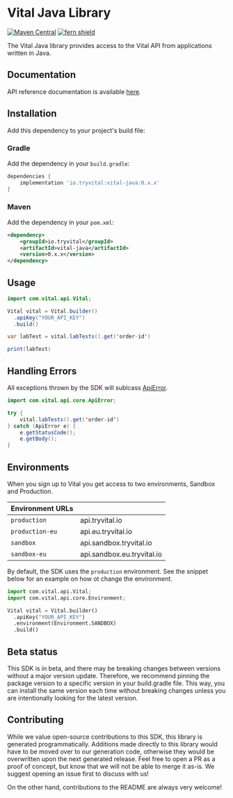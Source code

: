 # Vital Java Library

[![Maven Central](https://img.shields.io/maven-central/v/io.tryvital/vital-java)](https://central.sonatype.com/artifact/io.vital/vital-java/) 
[![fern shield](https://img.shields.io/badge/%F0%9F%8C%BF-SDK%20generated%20by%20Fern-brightgreen)](https://github.com/fern-api/fern)

The Vital Java library provides access to the Vital API from applications written in Java.

## Documentation

API reference documentation is available [here](https://docs.tryvital.io/home/welcome).

## Installation

Add this dependency to your project's build file:

### Gradle

Add the dependency in your `build.gradle`:

```groovy
dependencies {
    implementation 'io.tryvital:vital-java:0.x.x'
}
```

### Maven

Add the dependency in your `pom.xml`:

```xml
<dependency>
    <groupId>io.tryvital</groupId>
    <artifactId>vital-java</artifactId>
    <version>0.x.x</version>
</dependency>
```

## Usage

```java
import com.vital.api.Vital;

Vital vital = Vital.builder()
  .apiKey("YOUR_API_KEY")
  .build()

var labTest = vital.labTests().get('order-id')

print(labTest)
```

## Handling Errors

All exceptions thrown by the SDK will sublcass [ApiError](./src/main/java/com/vital/api/core/ApiError.java).

```java
import com.vital.api.core.ApiError;

try {
    vital.labTests().get('order-id')
} catch (ApiError e) {
    e.getStatusCode();
    e.getBody();
}
```

## Environments

When you sign up to Vital you get access to two environments, Sandbox and Production.

| Environment URLs |                            |
| ---------------- | -------------------------- |
| `production`     | api.tryvital.io            |
| `production-eu`  | api.eu.tryvital.io         |
| `sandbox`        | api.sandbox.tryvital.io    |
| `sandbox-eu`     | api.sandbox.eu.tryvital.io |

By default, the SDK uses the `production` environment. See the snippet below
for an example on how ot change the environment.

```python
import com.vital.api.Vital;
import com.vital.api.core.Environment;

Vital vital = Vital.builder()
  .apiKey("YOUR_API_KEY")
  .environment(Environment.SANDBOX)
  .build()
```

## Beta status

This SDK is in beta, and there may be breaking changes between versions without a major version update. Therefore, we recommend pinning the package version to a specific version in your build.gradle file. This way, you can install the same version each time without breaking changes unless you are intentionally looking for the latest version.

## Contributing

While we value open-source contributions to this SDK, this library is generated programmatically. Additions made directly to this library would have to be moved over to our generation code, otherwise they would be overwritten upon the next generated release. Feel free to open a PR as a proof of concept, but know that we will not be able to merge it as-is. We suggest opening an issue first to discuss with us!

On the other hand, contributions to the README are always very welcome!
